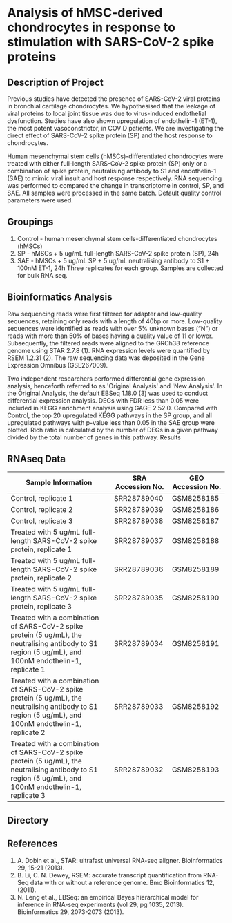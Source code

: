 # Analysis of hMSC-derived chondrocytes in response to stimulation with SARS-CoV-2 spike proteins

## Description of Project
Previous studies have detected the presence of SARS-CoV-2 viral proteins in bronchial cartilage chondrocytes. We hypothesised that the leakage of viral proteins to local joint tissue was due to virus-induced endothelial dysfunction. Studies have also shown upregulation of endothelin-1 (ET-1), the most potent vasoconstrictor, in COVID patients. We are investigating the direct effect of SARS-CoV-2 spike protein (SP) and the host response to chondrocytes. 

Human mesenchymal stem cells (hMSCs)-differentiated chondrocytes were treated with either full-length SARS-CoV-2 spike protein (SP) only or a combination of spike protein, neutralising antibody to S1 and endothelin-1 (SAE) to mimic viral insult and host response respectively. RNA sequencing was performed to compared the change in transcriptome in control, SP, and SAE. All samples were processed in the same batch. Default quality control parameters were used. 

## Groupings
1. Control - human mesenchymal stem cells-differentiated chondrocytes (hMSCs)
2. ⁠SP - hMSCs + 5 ug/mL full-length SARS-CoV-2 spike protein (SP), 24h
3. ⁠SAE - hMSCs + 5 ug/mL SP + 5 ug/mL neutralising antibody to S1 + 100nM ET-1, 24h
Three replicates for each group. Samples are collected for bulk RNA seq.

## Bioinformatics Analysis
Raw sequencing reads were first filtered for adapter and low-quality sequences, retaining only reads with a length of 40bp or more. Low-quality sequences were identified as reads with over 5% unknown bases (“N”) or reads with more than 50% of bases having a quality value of 11 or lower. Subsequently, the filtered reads were aligned to the GRCh38 reference genome using STAR 2.7.8 (1). RNA expression levels were quantified by RSEM 1.2.31 (2). The raw sequencing data was deposited in the Gene Expression Omnibus (GSE267009).

Two independent researchers performed differential gene expression analysis, henceforth referred to as 'Original Analysis' and 'New Analysis'. In the Original Analysis, the default EBSeq 1.18.0 (3) was used to conduct differential expression analysis. DEGs with FDR less than 0.05 were included in KEGG enrichment analysis using GAGE 2.52.0. Compared with Control, the top 20 upregulated KEGG pathways in the SP group, and all upregulated pathways with p-value less than 0.05 in the SAE group were plotted. Rich ratio is calculated by the number of DEGs in a given pathway divided by the total number of genes in this pathway. Results 

## RNAseq Data
| Sample Information | SRA Accession No. | GEO Accession No. |
| ----------- | ----------- |----------- |
| Control, replicate 1| SRR28789040 | GSM8258185 |
| Control, replicate 2| SRR28789039 | GSM8258186 |
| Control, replicate 3| SRR28789038 | GSM8258187 |
| Treated with 5 ug/mL full-length SARS-CoV-2 spike protein, replicate 1 | SRR28789037 | GSM8258188 |
| Treated with 5 ug/mL full-length SARS-CoV-2 spike protein, replicate 2 | SRR28789036 | GSM8258189 |
| Treated with 5 ug/mL full-length SARS-CoV-2 spike protein, replicate 3 | SRR28789035 | GSM8258190 |
| Treated with a combination of SARS-CoV-2 spike protein (5 ug/mL), the neutralising antibody to S1 region (5 ug/mL), and 100nM endothelin-1, replicate 1 | SRR28789034 | GSM8258191 |
| Treated with a combination of SARS-CoV-2 spike protein (5 ug/mL), the neutralising antibody to S1 region (5 ug/mL), and 100nM endothelin-1, replicate 2 | SRR28789033 | GSM8258192 |
| Treated with a combination of SARS-CoV-2 spike protein (5 ug/mL), the neutralising antibody to S1 region (5 ug/mL), and 100nM endothelin-1, replicate 3 | SRR28789032 | GSM8258193 |

## Directory


## References
1. A. Dobin et al., STAR: ultrafast universal RNA-seq aligner. Bioinformatics 29, 15-21 (2013).
2. B. Li, C. N. Dewey, RSEM: accurate transcript quantification from RNA-Seq data with or without a reference genome. Bmc Bioinformatics 12,  (2011).
3. N. Leng et al., EBSeq: an empirical Bayes hierarchical model for inference in RNA-seq experiments (vol 29, pg 1035, 2013). Bioinformatics 29, 2073-2073 (2013).
